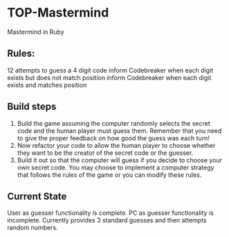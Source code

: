 # TOP-Mastermind
Mastermind in Ruby


## Rules:
12 attempts to guess a 4 digit code
inform Codebreaker when each digit exists but does not match position
inform Codebreaker when each digit exists and matches position

## Build steps
1. Build the game assuming the computer randomly selects the secret code and the human player must guess them. Remember that you need to give the proper feedback on how good the guess was each turn!
2. Now refactor your code to allow the human player to choose whether they want to be the creator of the secret code or the guesser.
3. Build it out so that the computer will guess if you decide to choose your own secret code. You may choose to implement a computer strategy that follows the rules of the game or you can modify these rules.

## Current State
User as guesser functionality is complete.
PC as guesser functionality is incomplete. Currently provides 3 standard guesses and then attempts random numbers.